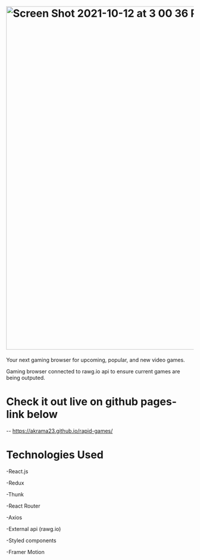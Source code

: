 
# <img width="924" alt="Screen Shot 2021-10-12 at 3 00 36 PM" src="https://user-images.githubusercontent.com/71532145/137013903-ed82c41b-b504-4a1f-8019-bf584fa133ab.png">



Your next gaming browser for upcoming, popular, and new video games.

Gaming browser connected to rawg.io api to ensure current games are being outputed.

# Check it out live on github pages- link below

-- https://akrama23.github.io/rapid-games/


# Technologies Used

-React.js

-Redux

-Thunk

-React Router

-Axios

-External api (rawg.io)

-Styled components

-Framer Motion
